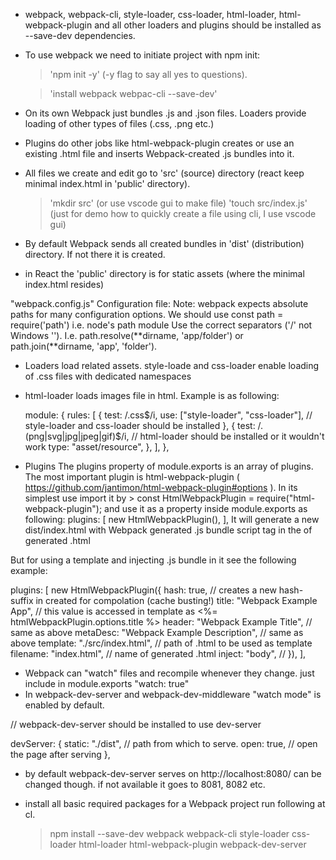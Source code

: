 - webpack, webpack-cli, style-loader, css-loader, html-loader, html-webpack-plugin and all other loaders and plugins
  should be installed as --save-dev dependencies.

- To use webpack we need to initiate project with npm init:

  > 'npm init -y' (-y flag to say all yes to questions).

  > 'install webpack webpac-cli --save-dev'

- On its own Webpack just bundles .js and .json files. Loaders provide loading of other types of files (.css, .png etc.)
- Plugins do other jobs like html-webpack-plugin creates or use an existing .html file and inserts Webpack-created .js bundles into it.

- All files we create and edit go to 'src' (source) directory (react keep minimal index.html in 'public' directory).

  > 'mkdir src' (or use vscode gui to make file)
  > 'touch src/index.js' (just for demo how to quickly create a file using cli, I use vscode gui)

- By default Webpack sends all created bundles in 'dist' (distribution) directory. If not there it is created.

- in React the 'public' directory is for static assets (where the minimal index.html resides)

"webpack.config.js" Configuration file:
Note: webpack expects absolute paths for many configuration options. We should use const path = require('path') i.e. node's path module
Use the correct separators ('/' not Windows '\'). I.e. path.resolve(**dirname, 'app/folder') or path.join(**dirname, 'app', 'folder').

- Loaders load related assets. style-loade and css-loader enable loading of .css files with dedicated namespaces
- html-loader loads images file in html. Example is as following:

  module: {
  rules: [
  {
  test: /\.css$/i,
        use: ["style-loader", "css-loader"], // style-loader and css-loader should be installed
      },
      {
        test: /\.(png|svg|jpg|jpeg|gif)$/i, // html-loader should be installed or it wouldn't work
  type: "asset/resource",
  },
  ],
  },

- Plugins
  The plugins property of module.exports is an array of plugins.
  The most important plugin is html-webpack-plugin ( https://github.com/jantimon/html-webpack-plugin#options ).
  In its simplest use import it by > const HtmlWebpackPlugin = require("html-webpack-plugin");
  and use it as a property inside module.exports as following:
  plugins: [
  new HtmlWebpackPlugin(),
  ],
  It will generate a new dist/index.html with Webpack generated .js bundle script tag in the <head> of generated .html

But for using a template and injecting .js bundle in it see the following example:

plugins: [
new HtmlWebpackPlugin({
hash: true, // creates a new hash-suffix in created for compolation (cache busting!)
title: "Webpack Example App", // this value is accessed in template as <%= htmlWebpackPlugin.options.title %>
header: "Webpack Example Title", // same as above
metaDesc: "Webpack Example Description", // same as above
template: "./src/index.html", // path of .html to be used as template
filename: "index.html", // name of generated .html
inject: "body", //
}),
],

- Webpack can "watch" files and recompile whenever they change. just include in module.exports "watch: true"
- In webpack-dev-server and webpack-dev-middleware "watch mode" is enabled by default.

// webpack-dev-server should be installed to use dev-server

devServer: {
static: "./dist", // path from which to serve.
open: true, // open the page after serving
},

- by default webpack-dev-server serves on http://localhost:8080/ can be changed though. if not available it goes to 8081, 8082 etc.

- install all basic required packages for a Webpack project run following at cl.

  > npm install --save-dev webpack webpack-cli style-loader css-loader html-loader html-webpack-plugin webpack-dev-server
